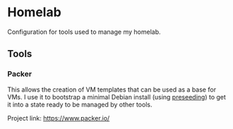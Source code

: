 # Homelab

Configuration for tools used to manage my homelab.

## Tools

### Packer

This allows the creation of VM templates that can be used as a base for VMs. I
use it to bootstrap a minimal Debian install (using
[preseeding](https://www.debian.org/releases/stable/amd64/apb)) to get it into
a state ready to be managed by other tools.

Project link: https://www.packer.io/
